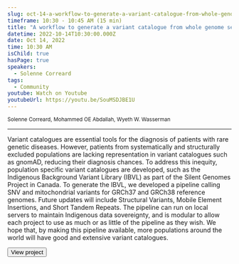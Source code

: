 ```yaml
---
slug: oct-14-a-workflow-to-generate-a-variant-catalogue-from-whole-genome-sequences
timeframe: 10:30 - 10:45 AM (15 min)
title: "A workflow to generate a variant catalogue from whole genome sequences"
datetime: 2022-10-14T10:30:00.000Z
date: Oct 14, 2022
time: 10:30 AM
isChild: true
hasPage: true
speakers:
  - Solenne Correard
tags:
  - Community
youtube: Watch on Youtube
youtubeUrl: https://youtu.be/SouMSDJBE1U
---
```

<div className="mb-4">
  <small className="typo-small">
    Solenne Correard, Mohammed OE Abdallah, Wyeth W. Wasserman
  </small>
</div>

<hr className="border-t border-gray-50 mb-4 opacity-20" />

Variant catalogues are essential tools for the diagnosis of patients with rare genetic diseases. However, patients from systematically and structurally excluded populations are lacking representation in variant catalogues such as gnomAD, reducing their diagnosis chances. To address this inequity, population specific variant catalogues are developed, such as the Indigenous Background Variant Library (IBVL) as part of the Silent Genomes Project in Canada. To generate the IBVL, we developed a pipeline calling SNV and mitochondrial variants for GRCh37 and GRCh38 reference genomes. Future updates will include Structural Variants, Mobile Element Insertions, and Short Tandem Repeats. The pipeline can run on local servers to maintain Indigenous data sovereignty, and is modular to allow each project to use as much or as little of the pipeline as they wish. We hope that, by making this pipeline available, more populations around the world will have good and extensive variant catalogues.

<div>
  <Button to="https://www.bcchr.ca/silent-genomes-project/ibvl" variant="secondary" size="md" arrow>
    View project
  </Button>
</div>
